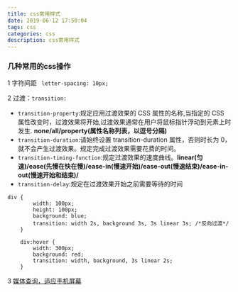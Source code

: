```yaml
---
title: css常用样式
date: 2019-06-12 17:50:04
tags: css
categories: css
description: css常用样式
---
```


### 几种常用的css操作

1 字符间距  ` letter-spacing: 10px;`

2 过渡：`transition:`


* `transition-property`:规定应用过渡效果的 CSS 属性的名称,当指定的 CSS 属性改变时，过渡效果将开始,过渡效果通常在用户将鼠标指针浮动到元素上时发生. **none/all/property(属性名称列表，以逗号分隔)**
* `transition-duration`:请始终设置 transition-duration 属性，否则时长为 0，就不会产生过渡效果。规定完成过渡效果需要花费的时间。
* `transition-timing-function`:规定过渡效果的速度曲线。**linear(匀速)/ease(先慢在快在慢)/ease-in(慢速开始)/ease-out(慢速结束)/ease-in-out(慢速开始和结束)/**
* `transition-delay`:规定在过渡效果开始之前需要等待的时间


```
div {
        width: 100px;
        height: 100px;
        background: blue;
        transition: width 2s, background 3s, 3s linear 3s; /*反向过渡*/
    }

    div:hover {
        width: 300px;
        background: red;
        transition: width, background, 3s linear 2s;
    }
```

3 [媒体查询，适应手机屏幕](https://c.runoob.com/codedemo/5371)






